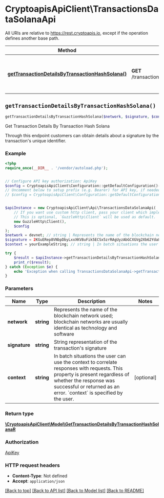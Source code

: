 # CryptoapisApiClient\TransactionsDataSolanaApi

All URIs are relative to https://rest.cryptoapis.io, except if the operation defines another base path.

| Method | HTTP request | Description |
| ------------- | ------------- | ------------- |
| [**getTransactionDetailsByTransactionHashSolana()**](TransactionsDataSolanaApi.md#getTransactionDetailsByTransactionHashSolana) | **GET** /transactions/solana/{network}/{signature}/details | Get Transaction Details By Transaction Hash Solana |


## `getTransactionDetailsByTransactionHashSolana()`

```php
getTransactionDetailsByTransactionHashSolana($network, $signature, $context): \CryptoapisApiClient\Model\GetTransactionDetailsByTransactionHashSolanaR
```

Get Transaction Details By Transaction Hash Solana

Through this endpoint customers can obtain details about a signature by the transaction's unique identifier.

### Example

```php
<?php
require_once(__DIR__ . '/vendor/autoload.php');


// Configure API key authorization: ApiKey
$config = CryptoapisApiClient\Configuration::getDefaultConfiguration()->setApiKey('x-api-key', 'YOUR_API_KEY');
// Uncomment below to setup prefix (e.g. Bearer) for API key, if needed
// $config = CryptoapisApiClient\Configuration::getDefaultConfiguration()->setApiKeyPrefix('x-api-key', 'Bearer');


$apiInstance = new CryptoapisApiClient\Api\TransactionsDataSolanaApi(
    // If you want use custom http client, pass your client which implements `GuzzleHttp\ClientInterface`.
    // This is optional, `GuzzleHttp\Client` will be used as default.
    new GuzzleHttp\Client(),
    $config
);
$network = devnet; // string | Represents the name of the blockchain network used; blockchain networks are usually identical as technology and software
$signature = 2KGuERep8VNbpDbyLxxXKV8uFik5ECSx5zrRAgUyzAbGCXGVg2Xb62Yda8TVD3xjxsmGkSNDSm5cVstgLjfnmte5; // string | String representation of the transaction's signature
$context = yourExampleString; // string | In batch situations the user can use the context to correlate responses with requests. This property is present regardless of whether the response was successful or returned as an error. `context` is specified by the user.

try {
    $result = $apiInstance->getTransactionDetailsByTransactionHashSolana($network, $signature, $context);
    print_r($result);
} catch (Exception $e) {
    echo 'Exception when calling TransactionsDataSolanaApi->getTransactionDetailsByTransactionHashSolana: ', $e->getMessage(), PHP_EOL;
}
```

### Parameters

| Name | Type | Description  | Notes |
| ------------- | ------------- | ------------- | ------------- |
| **network** | **string**| Represents the name of the blockchain network used; blockchain networks are usually identical as technology and software | |
| **signature** | **string**| String representation of the transaction&#39;s signature | |
| **context** | **string**| In batch situations the user can use the context to correlate responses with requests. This property is present regardless of whether the response was successful or returned as an error. &#x60;context&#x60; is specified by the user. | [optional] |

### Return type

[**\CryptoapisApiClient\Model\GetTransactionDetailsByTransactionHashSolanaR**](../Model/GetTransactionDetailsByTransactionHashSolanaR.md)

### Authorization

[ApiKey](../../README.md#ApiKey)

### HTTP request headers

- **Content-Type**: Not defined
- **Accept**: `application/json`

[[Back to top]](#) [[Back to API list]](../../README.md#endpoints)
[[Back to Model list]](../../README.md#models)
[[Back to README]](../../README.md)

